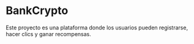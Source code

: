 # BankCrypto
Este proyecto es una plataforma donde los usuarios pueden registrarse, hacer clics y ganar recompensas.